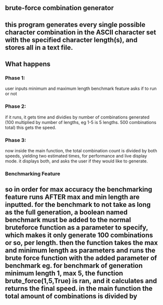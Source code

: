 ## brute-force combination generator
this program generates every single possible character combination in the ASCII character set with the specified character length(s), and stores all in a text file.  
---
## What happens
### Phase 1:
user inputs minimum and maximum length
benchmark feature asks if to run or not
### Phase 2:
if it runs, it gets time and dividies by number of combinations generated (100 multiplied by number of lengths, eg 1-5 is 5 lengths. 500 combinations total)
this gets the speed.
### Phase 3:
now inside the main function, the total combination count is divided by both speeds, yielding two estimated times, for performance and live display mode.
it displays both, and asks the user if they would like to generate.
### Benchmarking Feature
so in order for max accuracy the benchmarking feature runs AFTER max and min length are inputted.
for the benchmark to not take as long as the full generation, a **boolean** named benchmark must be added to the normal bruteforce function as a parameter to specify, which makes it only generate 100 combinations or so, per length.
then the function takes the max and minimum length as parameters and runs the brute force function with the added parameter of benchmark
eg. for benchmark of generation minimum length 1, max 5, the function brute_force(1,5,True) is ran, and it calculates and returns the final speed. in the main function the total amount of combinations is divided by
---